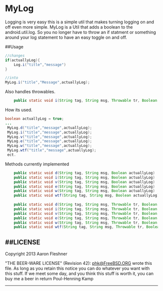 MyLog
=====

Logging is very easy this is a simple util that makes turning logging on and off even more simple.
MyLog is a Util that adds a boolean to the android.util.log. So you no longer have to throw an if statment or something around your log statement to have an easy toggle on and off. 

##Usage
```java 
//changes 
if(actuallyLog){
	Log.i("title","message")
}

//into
MyLog.i("title","Message",actuallyLog);

```

Also handles throwables. 
```java
	public static void i(String tag, String msg, Throwable tr, Boolean actuallyLog);
```
How its used.

```java
boolean actuallyLog = true;
...
 MyLog.d("title","message",actuallyLog);
 MyLog.i("title","message",actuallyLog);
 MyLog.v("title","message",actuallyLog);
 MyLog.e("title","message",actuallyLog);
 MyLog.w("title","message",actuallyLog);
 MyLog.wtf("title","message",actuallyLog);
 ect.
```

Methods currently implemented
```java
	public static void d(String tag, String msg, Boolean actuallyLog) 
  	public static void i(String tag, String msg, Boolean actuallyLog)
	public static void v(String tag, String msg, Boolean actuallyLog)
	public static void e(String tag, String msg, Boolean actuallyLog)
	public static void w(String tag, String msg, Boolean actuallyLog)
	public static void wtf(String tag, String msg, Boolean actuallyLog)
	
	public static void d(String tag, String msg, Throwable tr, Boolean actuallyLog)
	public static void i(String tag, String msg, Throwable tr, Boolean actuallyLog)
	public static void v(String tag, String msg, Throwable tr, Boolean actuallyLog)
	public static void e(String tag, String msg, Throwable tr, Boolean actuallyLog)
	public static void w(String tag, String msg, Throwable tr, Boolean actuallyLog) 
	public static void wtf(String tag, String msg, Throwable tr, Boolean actuallyLog) 
```

##LICENSE
----------------------------------------------------------------------------

Copyright 2013 Aaron Fleshner

"THE BEER-WARE LICENSE" (Revision 42):
<phk@FreeBSD.ORG> wrote this file. As long as you retain this notice you can do whatever you want with this stuff. If we meet some day, and you think this stuff is worth it, you can buy me a beer in return Poul-Henning Kamp

----------------------------------------------------------------------------
